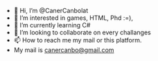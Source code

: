- 👋 Hi, I’m @CanerCanbolat
- 👀 I’m interested in games, HTML, Phd :=),  
- 🌱 I’m currently learning C#
- 💞️ I’m looking to collaborate on every challanges
- 📫 How to reach me my mail or this platform. 
- My mail is canercanbo@gmail.com

<!---
CanerCanbolat/CanerCanbolat is a ✨ special ✨ repository because its `README.md` (this file) appears on your GitHub profile.
You can click the Preview link to take a look at your changes.
--->

